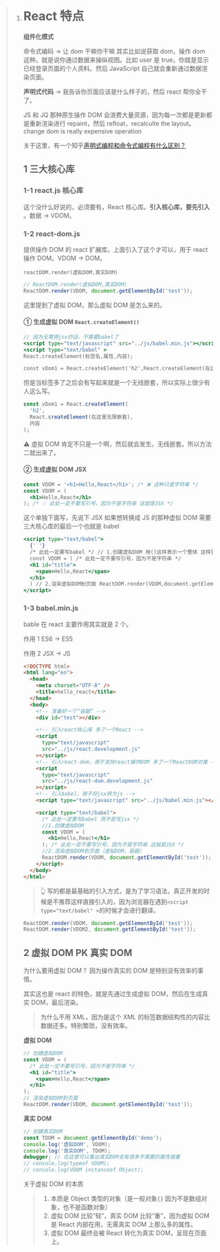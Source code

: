 > 1. # React 特点
>
>    **组件化模式**
>
>    命令式编码 → 让 dom 干嘛你干嘛 其实比如说获取 dom，操作 dom 这种。就是说你通过数据来操纵视图。比如 user 是 true，你就是显示已经登录页面的个人资料。然后 JavaScript 自己就会重新通过数据渲染页面。
>
>    **声明式代码** → 我告诉你页面应该是什么样子的，然后 react 帮你全干了。
>
>    JS 和 JQ 那种原生操作 DOM 会浪费大量资源，因为每一次都是更新都是重新渲染进行 repaint，然后 refloat，recalculte the layout。change dom is really expensive operation
>
>    关于这里，有一个知乎[声明式编程和命令式编程有什么区别？](https://www.zhihu.com/question/22285830)
>
>    ## 1 三大核心库
>
>    ### 1-1 react.js 核心库
>
>    这个没什么好说的，必须要有，React 核心库。**引入核心库，要先引入** 。数据 → VDOM。
>
>    ### 1-2 react-dom.js
>
>    提供操作 DOM 的 react 扩展库。上面引入了这个才可以，用于 react 操作 DOM。VDOM → DOM。
>
>    `reactDOM.render(虚拟DOM,真实DOM) `
>
>    ```javascript
>    // ReactDOM.render(虚拟DOM,真实DOM)
>    ReactDOM.render(VDOM, document.getElementById('test'));
>    ```
>
>    这里提到了虚拟 DOM，那么虚拟 DOM 是怎么来的。
>
>    #### ① 生成虚拟 DOM `React.createElement()`
>
>    ```jsx
>    // 因为无需用jsx的话，不需要babel了
>    <script type="text/javascript" src="../js/babel.min.js"></script>
>    <script type="text/babel" >
>    React.createElement(标签名,属性,内容);
>
>    const vDom1 = React.createElement('h2',React.createElement(在这里无限嵌套),内容)
>    ```
>
>    但是当标签多了之后会有写起来就是一个无线嵌套，所以实际上很少有人这么写。
>
>    ```jsx
>    const vDom1 = React.createElement(
>      'h2',
>      React.createElement(在这里无限嵌套),
>      内容
>    );
>    ```
>
>    ⚠️ 虚拟 DOM 肯定不只是一个啊，然后就会发生。无线嵌套。所以方法二就出来了。
>
>    #### ② 生成虚拟 DOM JSX
>
>    ```jsx
>    const VDOM = '<h1>Hello,React</h1>'; /* ❌ 这种只是字符串 */
>    const VDOM = (
>      <h1>Hello,React</h1>
>    ); /* ✅ 此处一定不要写引号，因为不是字符串 这就是JSX */
>    ```
>
>    这个单独下面写，先说下 JSX 如果想转换成 JS 的那种虚拟 DOM 需要三大核心库的最后一个也就是 babel
>
>    ```jsx
>    <script type="text/babel">
>      {' '}
>      /* 此处一定要写babel */ // 1.创建虚拟DOM 用()这样表示一个整体 这样更像一个整体
>      const VDOM = ( /* 此处一定不要写引号，因为不是字符串 */
>      <h1 id="title">
>        <span>Hello,React</span>
>      </h1>
>      ) // 2.渲染虚拟DOM到页面 ReactDOM.render(VDOM,document.getElementById('test'))
>    </script>
>    ```
>
>    ### 1-3 babel.min.js
>
>    bable 在 react 主要作用其实就是 2 个。
>
>    作用 1 ES6 → ES5
>
>    作用 2 JSX → JS
>
>    ```html
>    <!DOCTYPE html>
>    <html lang="en">
>      <head>
>        <meta charset="UTF-8" />
>        <title>hello_react</title>
>      </head>
>      <body>
>        <!-- 准备好一个“容器” -->
>        <div id="test"></div>
>
>        <!-- 引入react核心库 多了一个React -->
>        <script
>          type="text/javascript"
>          src="../js/react.development.js"
>        ></script>
>        <!-- 引入react-dom，用于支持react操作DOM 多了一个ReactDOM对象 -->
>        <script
>          type="text/javascript"
>          src="../js/react-dom.development.js"
>        ></script>
>        <!-- 引入babel，用于将jsx转为js -->
>        <script type="text/javascript" src="../js/babel.min.js"></script>
>
>        <script type="text/babel">
>          /* 此处一定要写babel 而不是写jsx */
>          //1.创建虚拟DOM
>          const VDOM = (
>            <h1>Hello,React</h1>
>          ); /* 此处一定不要写引号，因为不是字符串 这就是JSX */
>          //2.渲染虚拟DOM到页面（虚拟DOM，容器）
>          ReactDOM.render(VDOM, document.getElementById('test'));
>        </script>
>      </body>
>    </html>
>    ```
>
>    > 👆 写的都是最基础的引入方式，是为了学习语法，真正开发的时候是不推荐这样直接引入的，因为浏览器在遇到`<script type="text/babel" >`的时候才会进行翻译。
>
>    ```jsx
>    ReactDOM.render(VDOM, document.getElementById('test'));
>    ReactDOM.render(VDOM2, document.getElementById('test'));
>    ```
>
>    ## 2 虚拟 DOM PK 真实 DOM
>
>    为什么要用虚拟 DOM？ 因为操作真实的 DOM 是特别没有效率的事情。
>
>    其实这也是 react 的特色，就是先通过生成虚拟 DOM，然后在生成真实 DOM，最后渲染。
>
>    > 为什么不用 XML，因为是这个 XML 的标签数据结构性的内容比数据还多。特别繁琐，没有效率。
>
>    **虚拟 DOM**
>
>    ```jsx
>    // 创建虚拟DOM
>    const VDOM = (
>      /* 此处一定不要写引号，因为不是字符串 */
>      <h1 id="title">
>        <span>Hello,React</span>
>      </h1>
>    );
>    // 渲染虚拟DOM到页面
>    ReactDOM.render(VDOM, document.getElementById('test'));
>    ```
>
>    **真实 DOM**
>
>    ```jsx
>    // 创建真实DOM
>    const TDOM = document.getElementById('demo');
>    console.log('虚拟DOM', VDOM);
>    console.log('真实DOM', TDOM);
>    debugger; // 在这里可以看出真实DOM会有很多不需要的属性很重
>    // console.log(typeof VDOM);
>    // console.log(VDOM instanceof Object);
>    ```
>
>    关于虚拟 DOM 的本质
>
>    > 1. 本质是 Object 类型的对象（是一般对象`{}` 因为不是数组对象，也不是函数对象）
>    > 2. 虚拟 DOM 比较“轻”，真实 DOM 比较“重”，因为虚拟 DOM 是 React 内部在用，无需真实 DOM 上那么多的属性。
>    > 3. 虚拟 DOM 最终会被 React 转化为真实 DOM，呈现在页面上。
